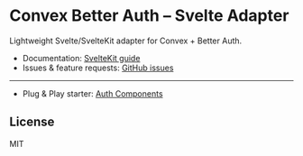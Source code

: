 # Convex Better Auth – Svelte Adapter

Lightweight Svelte/SvelteKit adapter for Convex + Better Auth.

- Documentation: [SvelteKit guide](https://convex-better-auth.netlify.app/framework-guides/sveltekit)
- Issues & feature requests: [GitHub issues](https://github.com/mmailaender/convex-better-auth-svelte/issues)

---

- Plug & Play starter: [Auth Components](https://github.com/mmailaender/auth)


## License

MIT
